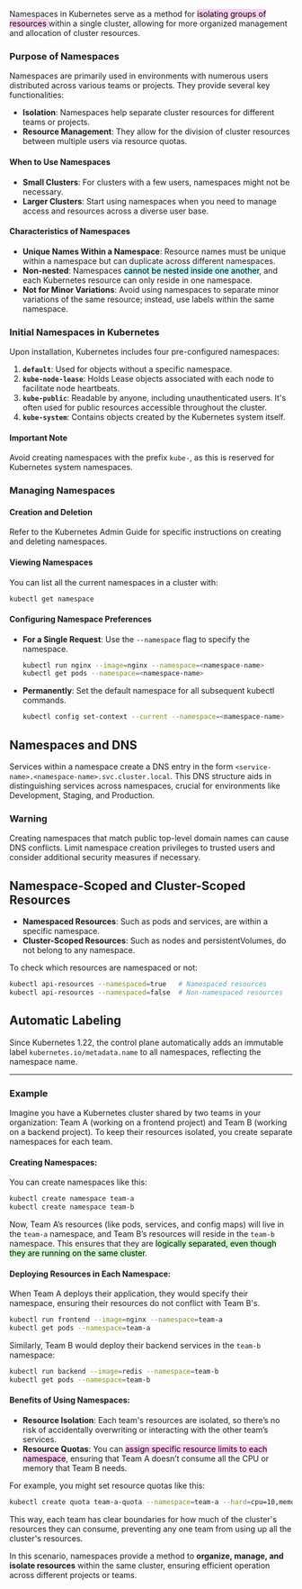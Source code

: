 Namespaces in Kubernetes serve as a method for <mark style="background: #FFB8EBA6;">isolating groups of resources </mark>within a single cluster, allowing for more organized management and allocation of cluster resources.

### Purpose of Namespaces

Namespaces are primarily used in environments with numerous users distributed across various teams or projects. They provide several key functionalities:

- **Isolation**: Namespaces help separate cluster resources for different teams or projects.
- **Resource Management**: They allow for the division of cluster resources between multiple users via resource quotas.

#### When to Use Namespaces
- **Small Clusters**: For clusters with a few users, namespaces might not be necessary.
- **Larger Clusters**: Start using namespaces when you need to manage access and resources across a diverse user base.

#### Characteristics of Namespaces
- **Unique Names Within a Namespace**: Resource names must be unique within a namespace but can duplicate across different namespaces.
- **Non-nested**: Namespaces <mark style="background: #ABF7F7A6;">cannot be nested inside one another</mark>, and each Kubernetes resource can only reside in one namespace.
- **Not for Minor Variations**: Avoid using namespaces to separate minor variations of the same resource; instead, use labels within the same namespace.

### Initial Namespaces in Kubernetes
Upon installation, Kubernetes includes four pre-configured namespaces:

1. **`default`**: Used for objects without a specific namespace.
2. **`kube-node-lease`**: Holds Lease objects associated with each node to facilitate node heartbeats.
3. **`kube-public`**: Readable by anyone, including unauthenticated users. It's often used for public resources accessible throughout the cluster.
4. **`kube-system`**: Contains objects created by the Kubernetes system itself.

#### Important Note
Avoid creating namespaces with the prefix `kube-`, as this is reserved for Kubernetes system namespaces.

### Managing Namespaces

#### Creation and Deletion
Refer to the Kubernetes Admin Guide for specific instructions on creating and deleting namespaces.

#### Viewing Namespaces
You can list all the current namespaces in a cluster with:
```bash
kubectl get namespace
```

#### Configuring Namespace Preferences
- **For a Single Request**: Use the `--namespace` flag to specify the namespace.
  ```bash
  kubectl run nginx --image=nginx --namespace=<namespace-name>
  kubectl get pods --namespace=<namespace-name>
  ```
- **Permanently**: Set the default namespace for all subsequent kubectl commands.
  ```bash
  kubectl config set-context --current --namespace=<namespace-name>
  ```

## Namespaces and DNS
Services within a namespace create a DNS entry in the form `<service-name>.<namespace-name>.svc.cluster.local`. This DNS structure aids in distinguishing services across namespaces, crucial for environments like Development, Staging, and Production.

### Warning
Creating namespaces that match public top-level domain names can cause DNS conflicts. Limit namespace creation privileges to trusted users and consider additional security measures if necessary.

## Namespace-Scoped and Cluster-Scoped Resources

- **Namespaced Resources**: Such as pods and services, are within a specific namespace.
- **Cluster-Scoped Resources**: Such as nodes and persistentVolumes, do not belong to any namespace.

To check which resources are namespaced or not:
```bash
kubectl api-resources --namespaced=true   # Namespaced resources
kubectl api-resources --namespaced=false  # Non-namespaced resources
```

## Automatic Labeling
Since Kubernetes 1.22, the control plane automatically adds an immutable label `kubernetes.io/metadata.name` to all namespaces, reflecting the namespace name.

---

### Example

Imagine you have a Kubernetes cluster shared by two teams in your organization: Team A (working on a frontend project) and Team B (working on a backend project). To keep their resources isolated, you create separate namespaces for each team.

#### Creating Namespaces:
You can create namespaces like this:

```bash
kubectl create namespace team-a
kubectl create namespace team-b
```

Now, Team A’s resources (like pods, services, and config maps) will live in the `team-a` namespace, and Team B’s resources will reside in the `team-b` namespace. This ensures that they are <mark style="background: #BBFABBA6;">logically separated, even though they are running on the same cluster</mark>.

#### Deploying Resources in Each Namespace:
When Team A deploys their application, they would specify their namespace, ensuring their resources do not conflict with Team B's.

```bash
kubectl run frontend --image=nginx --namespace=team-a
kubectl get pods --namespace=team-a
```

Similarly, Team B would deploy their backend services in the `team-b` namespace:

```bash
kubectl run backend --image=redis --namespace=team-b
kubectl get pods --namespace=team-b
```

#### Benefits of Using Namespaces:
- **Resource Isolation**: Each team's resources are isolated, so there’s no risk of accidentally overwriting or interacting with the other team’s services.
- **Resource Quotas**: You can <mark style="background: #FFB8EBA6;">assign specific resource limits to each namespace</mark>, ensuring that Team A doesn’t consume all the CPU or memory that Team B needs.

For example, you might set resource quotas like this:

```bash
kubectl create quota team-a-quota --namespace=team-a --hard=cpu=10,memory=20Gi
```

This way, each team has clear boundaries for how much of the cluster's resources they can consume, preventing any one team from using up all the cluster's resources.

In this scenario, namespaces provide a method to **organize, manage, and isolate resources** within the same cluster, ensuring efficient operation across different projects or teams.